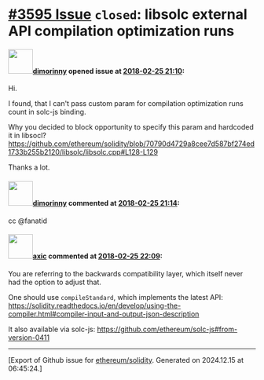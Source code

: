 # [\#3595 Issue](https://github.com/ethereum/solidity/issues/3595) `closed`: libsolc external API compilation optimization runs

#### <img src="https://avatars.githubusercontent.com/u/9587692?u=3baca234284e3b07c96d2d682d3da6360a3fae6b&v=4" width="50">[dimorinny](https://github.com/dimorinny) opened issue at [2018-02-25 21:10](https://github.com/ethereum/solidity/issues/3595):

Hi.

I found, that I can't pass custom param for compilation optimization runs count in solc-js binding.

Why you decided to block opportunity to specify this param and hardcoded it in libsocl? https://github.com/ethereum/solidity/blob/70790d4729a8cee7d587bf274ed1733b255b2120/libsolc/libsolc.cpp#L128-L129

Thanks a lot.

#### <img src="https://avatars.githubusercontent.com/u/9587692?u=3baca234284e3b07c96d2d682d3da6360a3fae6b&v=4" width="50">[dimorinny](https://github.com/dimorinny) commented at [2018-02-25 21:14](https://github.com/ethereum/solidity/issues/3595#issuecomment-368345262):

cc @fanatid

#### <img src="https://avatars.githubusercontent.com/u/20340?v=4" width="50">[axic](https://github.com/axic) commented at [2018-02-25 22:09](https://github.com/ethereum/solidity/issues/3595#issuecomment-368349674):

You are referring to the backwards compatibility layer, which itself never had the option to adjust that.

One should use `compileStandard`, which implements the latest API: https://solidity.readthedocs.io/en/develop/using-the-compiler.html#compiler-input-and-output-json-description

It also available via solc-js: https://github.com/ethereum/solc-js#from-version-0411


-------------------------------------------------------------------------------



[Export of Github issue for [ethereum/solidity](https://github.com/ethereum/solidity). Generated on 2024.12.15 at 06:45:24.]
